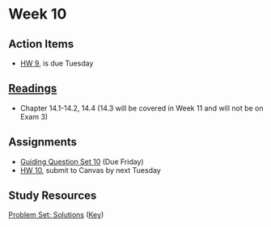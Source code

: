 # Week 10


## Action Items
* [HW 9](https://genchem.science.psu.edu/homework-9-houck), is due Tuesday


## [Readings](https://genchem.science.psu.edu)
* Chapter 14.1-14.2, 14.4 (14.3 will be covered in Week 11 and will not be on Exam 3)


## Assignments

- [Guiding Question Set 10](https://psu.instructure.com/courses/1866869/quizzes/3317753) (Due Friday)
- [HW 10](https://genchem.science.psu.edu/homework-10-houck), submit to Canvas by next Tuesday

## Study Resources

[Problem Set: Solutions](https://media.ed.science.psu.edu/sites/media/ed/files/documents/problemset18_solutions.pdf) ([Key](https://media.ed.science.psu.edu/sites/media/ed/files/documents/problemset18_solutions_key.pdf))






